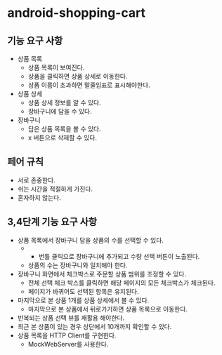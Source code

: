 # android-shopping-cart

## 기능 요구 사항

- 상품 목록
    - 상품 목록이 보여진다.
    - 상품을 클릭하면 상품 상세로 이동한다.
    - 상품 이름이 초과하면 말줄임표로 표시해야한다.
- 상품 상세
    - 상품 상세 정보를 알 수 있다.
    - 장바구니에 담을 수 있다.
- 장바구니
    - 담은 상품 목록을 볼 수 있다.
    - x 버튼으로 삭제할 수 있다.

## 페어 규칙

- 서로 존중한다.
- 쉬는 시간을 적절하게 가진다.
- 혼자하지 않는다.

## 3,4단계 기능 요구 사항

- 상품 목록에서 장바구니 담을 상품의 수를 선택할 수 있다.
  - + 번틀 클릭으로 장바구니에 추가되고 수량 선택 버튼이 노출된다.
  - 상품의 수는 장바구니와 일치해야 한다.
- 장바구니 화면에서 체크박스로 주문할 상품 범위를 조정할 수 있다.
  - 전체 선택 체크 박스를 클릭하면 해당 페이지의 모든 체크박스가 체크된다.
  - 페이지가 바뀌어도 선택된 항목은 유지된다.
- 마지막으로 본 상품 1개를 상품 상세에서 볼 수 있다.
  - 마지막으로 본 상품에서 뒤로가기하면 상품 목록으로 이동한다.
- 반복되는 상품 선택 뷰를 재활용 해야한다.
- 최근 본 상품이 있는 경우 상단에서 10개까지 확인할 수 있다.
- 상품 목록을 HTTP Client를 구현한다.
  - MockWebServer를 사용한다.
